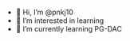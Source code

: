 - 👋 Hi, I’m @pnkj10
- 👀 I’m interested in learning
- 🌱 I’m currently learning PG-DAC


<!---
pnkj10/pnkj10 is a ✨ special ✨ repository because its `README.md` (this file) appears on your GitHub profile.
You can click the Preview link to take a look at your changes.
--->
